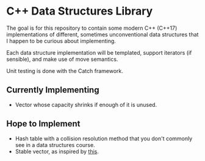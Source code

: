 # C++ Data Structures Library

The goal is for this repository to contain some modern C++ (C++17) implementations of different, sometimes unconventional data structures that I happen to be curious about implementing.

Each data structure implementation will be templated, support iterators (if sensible), and make use of move semantics.

Unit testing is done with the Catch framework.

## Currently Implementing

- Vector whose capacity shrinks if enough of it is unused.

## Hope to Implement

- Hash table with a collision resolution method that you don't commonly see in a data structures course.
- Stable vector, as inspired by [this](https://www.boost.org/doc/libs/1_68_0/doc/html/container/non_standard_containers.html#container.non_standard_containers.stable_vector).
